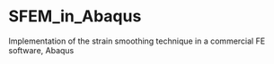 # SFEM_in_Abaqus
Implementation of the strain smoothing technique in a commercial FE software, Abaqus
